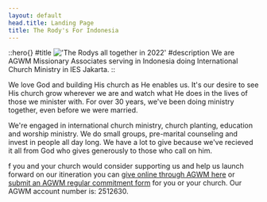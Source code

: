 ```yaml
---
layout: default
head.title: Landing Page
title: The Rody's For Indonesia
---
```

::hero{}
#title
!['The Rodys all together in 2022'](/Rodys20220722-Cropped16x9.jpg)
#description
We are AGWM Missionary Associates serving in Indonesia doing International Church Ministry in IES Jakarta.
::



We love God and building His church as He enables us.  It's our desire to see His church grow wherever we are and watch what He does in the lives of those we minister with. For over 30 years, we've been doing ministry together, even before we were married.

We're engaged in international church ministry, church planting, education and worship ministry.  We do small groups, pre-marital counseling and invest in people all day long.  We have a lot to give because we've recieved it all from God who gives generously to those who call on him.

f you and your church would consider supporting us and  help us launch forward on our itineration you can [give online through AGWM here](https://giving.ag.org/donate/aed0d660-415b-4d42-b8b1-c62023daa83b) or [submit an AGWM regular commitment form](https://commitment.agwm.org/?AcctNo=2512630) for you or your church. Our AGWM account number is: 2512630.

